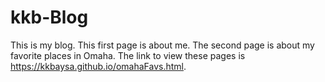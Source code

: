 # kkb-Blog
This is my blog. This first page is about me. The second page is about my favorite places in Omaha.
The link to view these pages is https://kkbaysa.github.io/omahaFavs.html.
